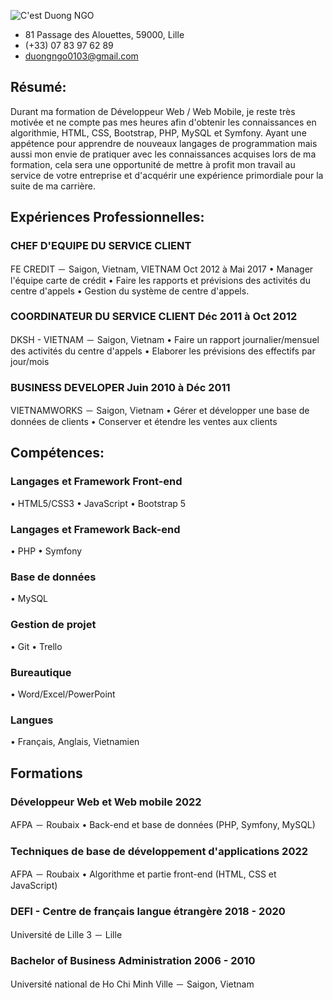 ![C'est Duong NGO]()

* 81 Passage des Alouettes, 59000, Lille 
* (+33) 07 83 97 62 89 
* duongngo0103@gmail.com

## Résumé: 
Durant ma formation de Développeur Web / Web Mobile, je reste très motivée et ne
compte pas mes heures afin d'obtenir les connaissances en algorithmie, HTML, CSS,
Bootstrap, PHP, MySQL et Symfony.
Ayant une appétence pour apprendre de nouveaux langages de programmation mais aussi
mon envie de pratiquer avec les connaissances acquises lors de ma formation, cela sera
une opportunité de mettre à profit mon travail au service de votre entreprise et
d'acquérir une expérience primordiale pour la suite de ma carrière.

## Expériences Professionnelles:

### CHEF D'EQUIPE DU SERVICE CLIENT
FE CREDIT － Saigon, Vietnam, VIETNAM     Oct 2012 à Mai 2017
• Manager l'équipe carte de crédit
• Faire les rapports et prévisions des activités du centre d'appels
• Gestion du système de centre d'appels.

### COORDINATEUR DU SERVICE CLIENT Déc 2011 à Oct 2012
DKSH - VIETNAM － Saigon, Vietnam
• Faire un rapport journalier/mensuel des activités du centre d'appels
• Elaborer les prévisions des effectifs par jour/mois

### BUSINESS DEVELOPER Juin 2010 à Déc 2011
VIETNAMWORKS － Saigon, Vietnam
• Gérer et développer une base de données de clients
• Conserver et étendre les ventes aux clients

## Compétences:

### Langages et Framework Front-end
• HTML5/CSS3
• JavaScript
• Bootstrap 5
### Langages et Framework Back-end
• PHP
• Symfony
### Base de données
• MySQL
### Gestion de projet
• Git
• Trello
### Bureautique
• Word/Excel/PowerPoint
### Langues
• Français, Anglais, Vietnamien

## Formations

### Développeur Web et Web mobile 2022
AFPA － Roubaix
• Back-end et base de données (PHP, Symfony, MySQL)
### Techniques de base de développement d'applications 2022
AFPA － Roubaix
• Algorithme et partie front-end (HTML, CSS et JavaScript)
### DEFI - Centre de français langue étrangère 2018 - 2020
Université de Lille 3 － Lille
### Bachelor of Business Administration 2006 - 2010
Université national de Ho Chi Minh Ville － Saigon, Vietnam


